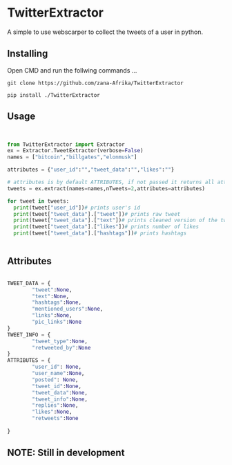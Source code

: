 # TwitterExtractor

A simple to use webscarper to collect the tweets of a user in python.

## Installing
Open CMD and run the follwing commands ...

`git clone https://github.com/zana-Afrika/TwitterExtractor`

`pip install ./TwitterExtractor`

## Usage
```python


from TwitterExtractor import Extractor
ex = Extractor.TweetExtractor(verbose=False)
names = ["bitcoin","billgates","elonmusk"]

attributes = {"user_id":"","tweet_data":"","likes":""}

# attributes is by default ATTRIBUTES, if not passed it returns all attributes
tweets = ex.extract(names=names,nTweets=2,attributes=attributes)

for tweet in tweets:
  print(tweet["user_id"])# prints user's id 
  print(tweet["tweet_data"].["tweet"])# prints raw tweet
  print(tweet["tweet_data"].["text"])# prints cleaned version of the tweet
  print(tweet["tweet_data"].["likes"])# prints number of likes
  print(tweet["tweet_data"].["hashtags"])# prints hashtags
  
```
## Attributes

```python

TWEET_DATA = {
        "tweet":None,
        "text":None,
        "hashtags":None,
        "mentioned_users":None,
        "links":None,
        "pic_links":None
}
TWEET_INFO = {
        "tweet_type":None,
        "retweeted_by":None
}
ATTRIBUTES = {
        "user_id": None,
        "user_name":None,
        "posted": None,
        "tweet_id":None,
        "tweet_data":None,
        "tweet_info":None,
        "replies":None,
        "likes":None,
        "retweets":None
            
}

```

## NOTE: Still in development
